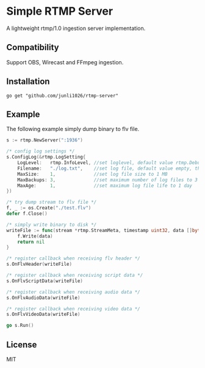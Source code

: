 # Simple RTMP Server
A lightweight rtmp/1.0 ingestion server implementation.

## Compatibility
Support OBS, Wirecast and FFmpeg ingestion.

## Installation
```
go get "github.com/junli1026/rtmp-server"
```

## Example
The following example simply dump binary to flv file.
```go
s := rtmp.NewServer(":1936")

/* config log settings */
s.ConfigLog(&rtmp.LogSetting{
    LogLevel:   rtmp.InfoLevel, //set loglevel, default value rtmp.DebugLevel
    Filename:   "./log.txt",    //set log file, default value empty, that is, logging to stderr
    MaxSize:    1,              //set log file size to 1 MB
    MaxBackups: 3,              //set maximum number of log files to 3
    MaxAge:     1,              //set maximum log file life to 1 day
})

/* try dump stream to flv file */
f, _ := os.Create("./test.flv")
defer f.Close()

/* simply write binary to disk */
writeFile := func(stream *rtmp.StreamMeta, timestamp uint32, data []byte) error {
    f.Write(data)
    return nil
}

/* register callback when receiving flv header */
s.OnFlvHeader(writeFile)

/* register callback when receiving script data */
s.OnFlvScriptData(writeFile)

/* register callback when receiving audio data */
s.OnFlvAudioData(writeFile)

/* register callback when receiving video data */
s.OnFlvVideoData(writeFile)

go s.Run()

```

## License
MIT
